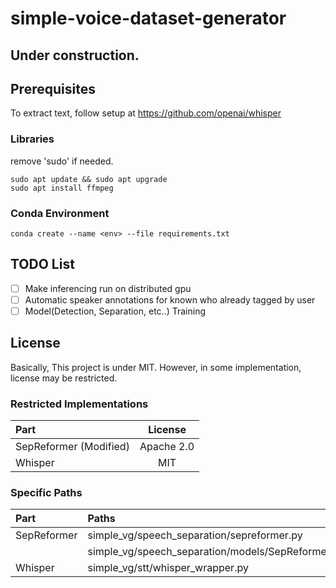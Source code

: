 # simple-voice-dataset-generator

## Under construction.

## Prerequisites
To extract text, follow setup at https://github.com/openai/whisper

### Libraries
remove 'sudo' if needed.
```
sudo apt update && sudo apt upgrade
sudo apt install ffmpeg 
```

### Conda Environment
```
conda create --name <env> --file requirements.txt
```

## TODO List
- [ ] Make inferencing run on distributed gpu
- [ ] Automatic speaker annotations for known who already tagged by user
- [ ] Model(Detection, Separation, etc..) Training 

## License
Basically, This project is under MIT.
However, in some implementation, license may be restricted.

### Restricted Implementations
| Part                  | License       |
| :-----------          | :-----------: |
| SepReformer (Modified)| Apache 2.0    |
| Whisper               | MIT           |

### Specific Paths
| Part          | Paths                                             |
| :------------ | :---------------------------                      |
| SepReformer   | simple_vg/speech_separation/sepreformer.py        |
|               | simple_vg/speech_separation/models/SepReformer*   |
| Whisper       | simple_vg/stt/whisper_wrapper.py                  |